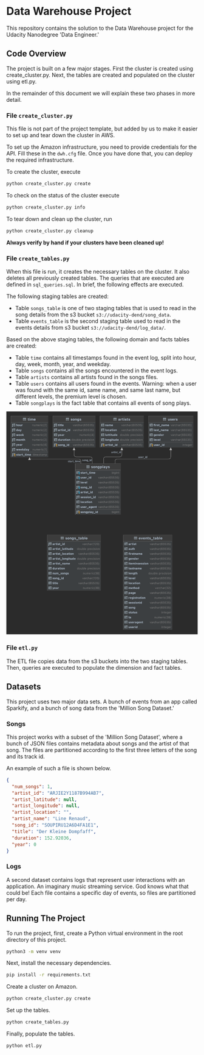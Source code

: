 # Data Warehouse Project

This repository contains the solution to the Data Warehouse project for the Udacity Nanodegree 'Data Engineer.'

## Code Overview

The project is built on a few major stages.
First the cluster is created using create_cluster.py.
Next, the tables are created and populated on the cluster using etl.py.

In the remainder of this document we will explain these two phases in more detail.

### File `create_cluster.py`

This file is not part of the project template, but added by us to make it easier to set up and tear down the cluster in
AWS.

To set up the Amazon infrastructure, you need to provide credentials for the API.
Fill these in the `dwh.cfg` file.
Once you have done that, you can deploy the required infrastructure.

To create the cluster, execute

```bash
python create_cluster.py create
```

To check on the status of the cluster execute

```bash 
python create_cluster.py info
```

To tear down and clean up the cluster, run

```bash
python create_cluster.py cleanup
```

**Always verify by hand if your clusters have been cleaned up!**

### File `create_tables.py`

When this file is run, it creates the necessary tables on the cluster.
It also deletes all previously created tables.
The queries that are executed are defined in `sql_queries.sql`.
In brief, the following effects are executed.

The following staging tables are created:

- Table `songs_table` is one of two staging tables that is used to read in the song details from the s3
  bucket `s3://udacity-dend/song_data`.
- Table `events_table` is the second staging table used to read in the events details from s3
  bucket `s3://udacity-dend/log_data/`.

Based on the above staging tables, the following domain and facts tables are created:

- Table `time` contains all timestamps found in the event log, split into hour, day, week, month, year, and weekday.
- Table `songs` contains all the songs encountered in the event logs.
- Table `artists` contains all artists found in the songs files.
- Table `users` contains all users found in the events. Warning: when a user was found with the same id, same name, and
  same last name, but different levels, the premium level is chosen.
- Table `songplays` is the fact table that contains all events of song plays.

![Diagram of table layout](public.png)

### File `etl.py`

The ETL file copies data from the s3 buckets into the two staging tables. 
Then, queries are executed to populate the dimension and fact tables.

## Datasets

This project uses two major data sets. A bunch of events from an app called Sparkify, and a bunch of song data from the 'Million Song Dataset.'

### Songs

This project works with a subset of the 'Million Song Dataset', where a bunch of JSON files contains metadata about
songs and the artist of that song.
The files are partitioned according to the first three letters of the song and its track id.

An example of such a file is shown below.

```json
{
  "num_songs": 1,
  "artist_id": "ARJIE2Y1187B994AB7",
  "artist_latitude": null,
  "artist_longitude": null,
  "artist_location": "",
  "artist_name": "Line Renaud",
  "song_id": "SOUPIRU12A6D4FA1E1",
  "title": "Der Kleine Dompfaff",
  "duration": 152.92036,
  "year": 0
}
```

### Logs

A second dataset contains logs that represent user interactions with an application. An imaginary music streaming
service. God knows what that could be!
Each file contains a specific day of events, so files are partitioned per day.

## Running The Project

To run the project, first, create a Python virtual environment in the root directory of this project.

```bash
python3 -m venv venv
```

Next, install the necessary dependencies.

```bash 
pip install -r requirements.txt
```

Create a cluster on Amazon.

```bash 
python create_cluster.py create
```

Set up the tables. 

```bash 
python create_tables.py
```

Finally, populate the tables. 

```bash 
python etl.py
```
